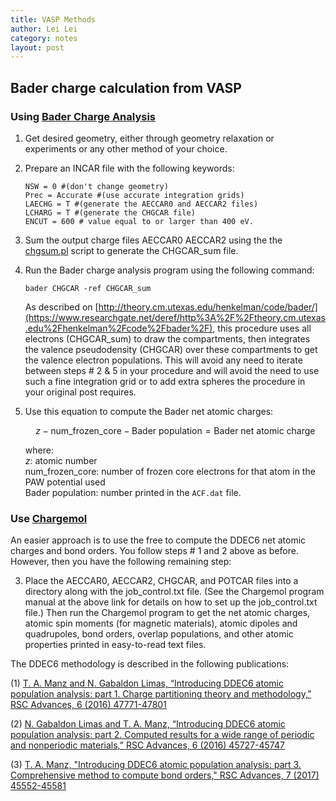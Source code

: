 ```yaml
---
title: VASP Methods
author: Lei Lei
category: notes
layout: post
---
```


## Bader charge calculation from VASP

### Using [Bader Charge Analysis](https://theory.cm.utexas.edu/henkelman/code/bader/)

1. Get desired geometry, either through geometry relaxation or experiments or any other method of your choice.

2. Prepare an INCAR file with the following keywords: 

   ```
   NSW = 0 #(don't change geometry)
   Prec = Accurate #(use accurate integration grids)
   LAECHG = T #(generate the AECCAR0 and AECCAR2 files)
   LCHARG = T #(generate the CHGCAR file)
   ENCUT = 600 # value equal to or larger than 400 eV.
   ```

3. Sum the output charge files AECCAR0 AECCAR2 using the the [chgsum.pl](https://www.researchgate.net/deref/http%3A%2F%2Fchgsum.pl) script to generate the CHGCAR_sum file.

4. Run the Bader charge analysis program using the following command:

   ```shell
   bader CHGCAR -ref CHGCAR_sum
   ```

   As described on [http://theory.cm.utexas.edu/henkelman/code/bader/](https://www.researchgate.net/deref/http%3A%2F%2Ftheory.cm.utexas.edu%2Fhenkelman%2Fcode%2Fbader%2F), this procedure uses all electrons (CHGCAR_sum) to draw the compartments, then integrates the valence pseudodensity (CHGCAR) over these compartments to get the valence electron populations. This will avoid any need to iterate between steps # 2 & 5 in your procedure and will avoid the need to use such a fine integration grid or to add extra spheres the procedure in your original post requires.

5. Use this equation to compute the Bader net atomic charges:

   $$
   z - \text{num\_frozen\_core} - \text{Bader population} = \text{Bader net atomic charge}
   $$

   where:  
   $z$: atomic number  
   num_frozen_core: number of frozen core electrons for that atom in the PAW potential used  
   Bader population: number printed in the `ACF.dat` file.

### Use [Chargemol](https://www.researchgate.net/deref/http%3A%2F%2Fddec.sourceforge.net)

An easier approach is to use the free  to compute the DDEC6 net atomic charges and bond orders. You follow steps # 1 and 2 above as before. However, then you have the following remaining step:

3) Place the AECCAR0, AECCAR2, CHGCAR, and POTCAR files into a directory along with the job_control.txt file. (See the Chargemol program manual at the above link for details on how to set up the job_control.txt file.) Then run the Chargemol program to get the net atomic charges, atomic spin moments (for magnetic materials), atomic dipoles and quadrupoles, bond orders, overlap populations, and other atomic properties printed in easy-to-read text files.

The DDEC6 methodology is described in the following publications:

(1) [T. A. Manz and N. Gabaldon Limas, “Introducing DDEC6 atomic population analysis: part 1. Charge partitioning theory and methodology,” RSC Advances, 6 (2016) 47771-47801](http://dx.doi.org/10.1039/C6RA04656H)

(2) [N. Gabaldon Limas and T. A. Manz, “Introducing DDEC6 atomic population analysis: part 2. Computed results for a wide range of periodic and nonperiodic materials,” RSC Advances, 6 (2016) 45727-45747](http://dx.doi.org/10.1039/C6RA05507A)

(3) [T. A. Manz, "Introducing DDEC6 atomic population analysis: part 3. Comprehensive method to compute bond orders," RSC Advances, 7 (2017) 45552-45581](http://dx.doi.org/10.1039/C7RA07400J)

